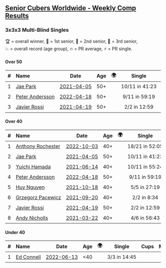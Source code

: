 <style>table {white-space: nowrap;}</style>
<link rel="stylesheet" type="text/css" href="/scw-comp/css/flags.css" />

## [Senior Cubers Worldwide - Weekly Comp Results](/scw-comp/results/)
### 3x3x3 Multi-Blind Singles

<span style="white-space: nowrap;">🏆 = overall winner</span>, <span style="white-space: nowrap;">🥇 = 1st senior</span>, <span style="white-space: nowrap;">🥈 = 2nd senior</span>, <span style="white-space: nowrap;">🥉 = 3rd senior</span>, <span style="white-space: nowrap;">💥 = overall record (age group)</span>, <span style="white-space: nowrap;">🔥 = PR average</span>, <span style="white-space: nowrap;">⚡ = PR single</span>.

#### Over 50

| # | Name | Date | Age | 🌍 | Single | Cups | Medals | Achievements | Video |
| :--: | :-- | :--: | :--: | :--: | :--: | :--: | :-- | :-- | :-- |
| 1 | [Jae Park](../../persons/jae_park/333mbf.md) | [2021-04-05](../../results/2021-04-05/333mbf.md) | 50+ | <i class="flag flag-US" /> | 10/11 in 41:23 | 🏆 x 4 | 🥇 x 4, 🥈 x 3 | 💥 x 3, ⚡ x 3 | [Desktop](https://www.facebook.com/events/902189670577686/permalink/906789420117711) / [Mobile](https://m.facebook.com/events/902189670577686?view=permalink&id=906789420117711) |
| 2 | [Peter Andersson](../../persons/peter_andersson/333mbf.md) | [2022-04-18](../../results/2022-04-18/333mbf.md) | 50+ | <i class="flag flag-SE" /> | 9/11 in 59:19 | 🏆 x 3 | 🥇 x 3, 🥈 x 2, 🥉 x 1 | ⚡ x 2 | [Desktop](https://www.facebook.com/events/564968054789422/permalink/567026547916906) / [Mobile](https://m.facebook.com/events/564968054789422?view=permalink&id=567026547916906) |
| 3 | [Javier Rossi](../../persons/javier_rossi/333mbf.md) | [2021-04-19](../../results/2021-04-19/333mbf.md) | 50+ | <i class="flag flag-AR" /> | 2/2 in 12:59 |  | 🥉 x 1 | ⚡ x 1 | [Desktop](https://www.facebook.com/100000123498724/videos/4564969236850481) / [Mobile](https://m.facebook.com/100000123498724/videos/4564969236850481) |

#### Over 40

| # | Name | Date | Age | 🌍 | Single | Cups | Medals | Achievements | Video |
| :--: | :-- | :--: | :--: | :--: | :--: | :--: | :-- | :-- | :-- |
| 1 | [Anthony Rochester](../../persons/anthony_rochester/333mbf.md) | [2022-10-03](../../results/2022-10-03/333mbf.md) | 40+ | <i class="flag flag-AU" /> | 18/21 in 52:05 | 🏆 x 20 | 🥇 x 20, 🥈 x 4, 🥉 x 2 | 💥 x 4, ⚡ x 9 | [Desktop](https://www.facebook.com/events/470841368325055/permalink/471770924898766) / [Mobile](https://m.facebook.com/events/470841368325055?view=permalink&id=471770924898766) |
| 2 | [Jae Park](../../persons/jae_park/333mbf.md) | [2021-04-05](../../results/2021-04-05/333mbf.md) | 50+ | <i class="flag flag-US" /> | 10/11 in 41:23 | 🏆 x 4 | 🥇 x 4, 🥈 x 3 | 💥 x 3, ⚡ x 3 | [Desktop](https://www.facebook.com/events/902189670577686/permalink/906789420117711) / [Mobile](https://m.facebook.com/events/902189670577686?view=permalink&id=906789420117711) |
| 3 | [Yuichi Hamada](../../persons/yuichi_hamada/333mbf.md) | [2021-06-14](../../results/2021-06-14/333mbf.md) | 40+ | <i class="flag flag-JP" /> | 10/11 in 55:24 | 🏆 x 4 | 🥇 x 4, 🥈 x 1 | ⚡ x 2 | [Desktop](https://www.facebook.com/events/1486483778369091/permalink/1490555891295213) / [Mobile](https://m.facebook.com/events/1486483778369091?view=permalink&id=1490555891295213) |
| 4 | [Peter Andersson](../../persons/peter_andersson/333mbf.md) | [2022-04-18](../../results/2022-04-18/333mbf.md) | 50+ | <i class="flag flag-SE" /> | 9/11 in 59:19 | 🏆 x 3 | 🥇 x 3, 🥈 x 2, 🥉 x 1 | ⚡ x 2 | [Desktop](https://www.facebook.com/events/564968054789422/permalink/567026547916906) / [Mobile](https://m.facebook.com/events/564968054789422?view=permalink&id=567026547916906) |
| 5 | [Huy Nguyen](../../persons/huy_nguyen/333mbf.md) | [2021-10-18](../../results/2021-10-18/333mbf.md) | 40+ | <i class="flag flag-CA" /> | 5/5 in 27:19 |  | 🥈 x 2, 🥉 x 3 | ⚡ x 2 | [Desktop](https://www.facebook.com/events/307788960729409/permalink/315434876631484) / [Mobile](https://m.facebook.com/events/307788960729409?view=permalink&id=315434876631484) |
| 6 | [Grzegorz Pacewicz](../../persons/grzegorz_pacewicz/333mbf.md) | [2021-09-20](../../results/2021-09-20/333mbf.md) | 40+ | <i class="flag flag-PL" /> | 2/2 in 8:34 |  | 🥈 x 1 | ⚡ x 1 | [Desktop](https://www.facebook.com/events/161657459452919/permalink/166225332329465) / [Mobile](https://m.facebook.com/events/161657459452919?view=permalink&id=166225332329465) |
| 7 | [Javier Rossi](../../persons/javier_rossi/333mbf.md) | [2021-04-19](../../results/2021-04-19/333mbf.md) | 50+ | <i class="flag flag-AR" /> | 2/2 in 12:59 |  | 🥉 x 1 | ⚡ x 1 | [Desktop](https://www.facebook.com/100000123498724/videos/4564969236850481) / [Mobile](https://m.facebook.com/100000123498724/videos/4564969236850481) |
| 8 | [Andy Nicholls](../../persons/andy_nicholls/333mbf.md) | [2021-03-22](../../results/2021-03-22/333mbf.md) | 40+ | <i class="flag flag-GB" /> | 4/6 in 56:43 |  |  | ⚡ x 1 | [Desktop](https://www.facebook.com/events/351132469547749/permalink/352668766060786) / [Mobile](https://m.facebook.com/events/351132469547749?view=permalink&id=352668766060786) |

#### Under 40

| # | Name | Date | Age | 🌍 | Single | Cups | Medals | Achievements | Video |
| :--: | :-- | :--: | :--: | :--: | :--: | :--: | :-- | :-- | :-- |
| 1 | [Ed Connell](../../persons/ed_connell/333mbf.md) | [2022-06-13](../../results/2022-06-13/333mbf.md) | <40 | <i class="flag flag-IE" /> | 3/3 in 14:45 |  |  | ⚡ x 3 | [Desktop](https://www.facebook.com/events/1178827662661240/permalink/1183083888902284) / [Mobile](https://m.facebook.com/events/1178827662661240?view=permalink&id=1183083888902284) |


<!-- Global site tag (gtag.js) - Google Analytics -->
<script async src="https://www.googletagmanager.com/gtag/js?id=UA-86348435-3"></script>
<script>window.dataLayer = window.dataLayer || []; function gtag() {dataLayer.push(arguments);} gtag('js', new Date()); gtag('config', 'UA-86348435-3');</script>
